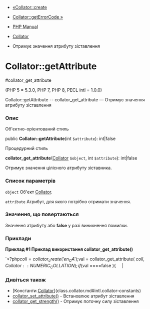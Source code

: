 - [«Collator::create](collator.create.md)
- [Collator::getErrorCode »](collator.geterrorcode.md)

- [PHP Manual](index.md)
- [Collator](class.collator.md)
- Отримує значення атрибуту зіставлення

# Collator::getAttribute

#collator_get_attribute

(PHP 5 = 5.3.0, PHP 7, PHP 8, PECL intl = 1.0.0)

Collator::getAttribute -- collator_get_attribute — Отримує значення
атрибуту зіставлення

### Опис

Об'єктно-орієнтований стиль

public **Collator::getAttribute**(int `$attribute`): int\|false

Процедурний стиль

**collator_get_attribute**([Collator](class.collator.md) `$object`,
int `$attribute`): int\|false

Отримує значення цілісного атрибуту зіставника.

### Список параметрів

`object`
Об'єкт [Collator](class.collator.md).

`attribute`
Атрибут, для якого потрібно отримати значення.

### Значення, що повертаються

Значення атрибуту або **false** у разі виникнення помилки.

### Приклади

**Приклад #1 Приклад використання **collator_get_attribute()****

`<?php$coll = collator_create( 'en_CA' );$val = collator_get_attribute( $coll, Collator::NUMERIC_COLLATION );if( $val ====false ){     |

### Дивіться також

- [Константи [Collator](class.collator.md)](class.collator.md#intl.collator-constants)
- [collator_set_attribute()](collator.setattribute.md) -
Встановлює атрибут зіставлення
- [collator_get_strength()](collator.getstrength.md) - Отримує
поточну силу зіставлення
